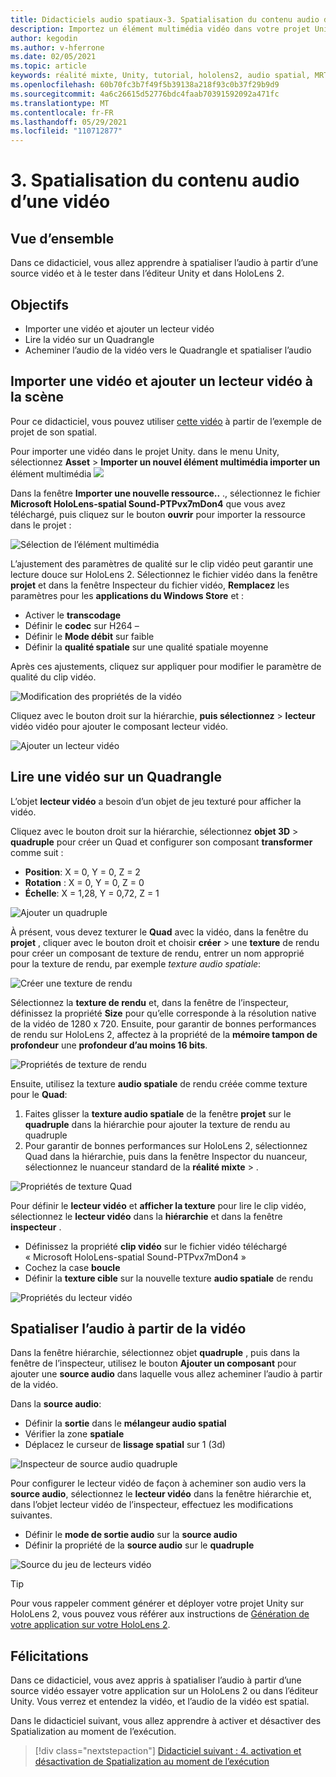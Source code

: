 ```yaml
---
title: Didacticiels audio spatiaux-3. Spatialisation du contenu audio d’une vidéo
description: Importez un élément multimédia vidéo dans votre projet Unity et spatialez l’audio de la vidéo.
author: kegodin
ms.author: v-hferrone
ms.date: 02/05/2021
ms.topic: article
keywords: réalité mixte, Unity, tutorial, hololens2, audio spatial, MRTK, boîte à outils de réalité mixte, UWP, Windows 10, HRTF, fonction de transfert liée aux têtes, réverbération, Microsoft Spatializer, importation de vidéos, lecteur vidéo
ms.openlocfilehash: 60b70fc3b7f49f5b39138a218f93c0b37f29b9d9
ms.sourcegitcommit: 4a6c26615d52776bdc4faab70391592092a471fc
ms.translationtype: MT
ms.contentlocale: fr-FR
ms.lasthandoff: 05/29/2021
ms.locfileid: "110712877"
---
```

# <a name="3-spatializing-audio-from-a-video"></a>3. Spatialisation du contenu audio d’une vidéo

## <a name="overview"></a>Vue d’ensemble

Dans ce didacticiel, vous allez apprendre à spatialiser l’audio à partir d’une source vidéo et à le tester dans l’éditeur Unity et dans HoloLens 2.

## <a name="objectives"></a>Objectifs

* Importer une vidéo et ajouter un lecteur vidéo
* Lire la vidéo sur un Quadrangle
* Acheminer l’audio de la vidéo vers le Quadrangle et spatialiser l’audio

## <a name="import-a-video-and-add-a-video-player-to-the-scene"></a>Importer une vidéo et ajouter un lecteur vidéo à la scène

Pour ce didacticiel, vous pouvez utiliser [cette vidéo](https://github.com/microsoft/spatialaudio-unity/blob/develop/Samples/MicrosoftSpatializerSample/Assets/Microsoft%20HoloLens%20-%20Spatial%20Sound-PTPvx7mDon4.mp4?raw=true) à partir de l’exemple de projet de son spatial.

Pour importer une vidéo dans le projet Unity. dans le menu Unity, sélectionnez **Asset**  >  **Importer un nouvel élément multimédia importer un** 
 élément multimédia ![](images/spatial-audio/spatial-audio-03-section1-step1-1.PNG)

Dans la fenêtre **Importer une nouvelle ressource..** ., sélectionnez le fichier **Microsoft HoloLens-spatial Sound-PTPvx7mDon4** que vous avez téléchargé, puis cliquez sur le bouton **ouvrir** pour importer la ressource dans le projet :

![Sélection de l’élément multimédia](images/spatial-audio/spatial-audio-03-section1-step1-2.PNG)

L’ajustement des paramètres de qualité sur le clip vidéo peut garantir une lecture douce sur HoloLens 2. Sélectionnez le fichier vidéo dans la fenêtre **projet** et dans la fenêtre Inspecteur du fichier vidéo, **Remplacez** les paramètres pour les **applications du Windows Store** et :

* Activer le **transcodage**
* Définir le **codec** sur H264 –
* Définir le **Mode débit** sur faible
* Définir la **qualité spatiale** sur une qualité spatiale moyenne

Après ces ajustements, cliquez sur appliquer pour modifier le paramètre de qualité du clip vidéo.

![Modification des propriétés de la vidéo](images/spatial-audio/spatial-audio-03-section1-step1-3.PNG)

Cliquez avec le bouton droit sur la hiérarchie, **puis sélectionnez**  >  **lecteur** vidéo vidéo pour ajouter le composant lecteur vidéo.

![Ajouter un lecteur vidéo](images/spatial-audio/spatial-audio-03-section1-step1-4.PNG)

## <a name="play-video-onto-a-quadrangle"></a>Lire une vidéo sur un Quadrangle

L’objet **lecteur vidéo** a besoin d’un objet de jeu texturé pour afficher la vidéo.

Cliquez avec le bouton droit sur la hiérarchie, sélectionnez **objet 3D**  >  **quadruple** pour créer un Quad et configurer son composant **transformer** comme suit :

* **Position**: X = 0, Y = 0, Z = 2
* **Rotation** : X = 0, Y = 0, Z = 0
* **Échelle**: X = 1,28, Y = 0,72, Z = 1

![Ajouter un quadruple](images/spatial-audio/spatial-audio-03-section2-step1-1.PNG)

À présent, vous devez texturer le **Quad** avec la vidéo, dans la fenêtre du **projet** , cliquer avec le bouton droit et choisir **créer**  >  une **texture** de rendu pour créer un composant de texture de rendu, entrer un nom approprié pour la texture de rendu, par exemple _texture audio spatiale_:

![Créer une texture de rendu](images/spatial-audio/spatial-audio-03-section2-step1-2.PNG)

Sélectionnez la **texture de rendu** et, dans la fenêtre de l’inspecteur, définissez la propriété **Size** pour qu’elle corresponde à la résolution native de la vidéo de 1280 x 720. Ensuite, pour garantir de bonnes performances de rendu sur HoloLens 2, affectez à la propriété de la **mémoire tampon de profondeur** une **profondeur d’au moins 16 bits**.

![Propriétés de texture de rendu](images/spatial-audio/spatial-audio-03-section2-step1-3.PNG)

Ensuite, utilisez la texture **audio spatiale** de rendu créée comme texture pour le **Quad**:

1. Faites glisser la **texture audio spatiale** de la fenêtre **projet** sur le **quadruple** dans la hiérarchie pour ajouter la texture de rendu au quadruple
2. Pour garantir de bonnes performances sur HoloLens 2, sélectionnez Quad dans la hiérarchie, puis dans la fenêtre Inspector du nuanceur, sélectionnez le nuanceur standard de la **réalité mixte**  >   .

![Propriétés de texture Quad](images/spatial-audio/spatial-audio-03-section2-step1-4.PNG)

Pour définir le **lecteur vidéo** et **afficher la texture** pour lire le clip vidéo, sélectionnez le **lecteur vidéo** dans la **hiérarchie** et dans la fenêtre **inspecteur** .

* Définissez la propriété **clip vidéo** sur le fichier vidéo téléchargé « Microsoft HoloLens-spatial Sound-PTPvx7mDon4 »
* Cochez la case **boucle**
* Définir la **texture cible** sur la nouvelle texture **audio spatiale** de rendu

![Propriétés du lecteur vidéo](images/spatial-audio/spatial-audio-03-section2-step1-5.PNG)

## <a name="spatialize-the-audio-from-the-video"></a>Spatialiser l’audio à partir de la vidéo

Dans la fenêtre hiérarchie, sélectionnez objet **quadruple** , puis dans la fenêtre de l’inspecteur, utilisez le bouton **Ajouter un composant** pour ajouter une **source audio** dans laquelle vous allez acheminer l’audio à partir de la vidéo.

Dans la **source audio**:

* Définir la **sortie** dans le **mélangeur audio spatial**
* Vérifier la zone **spatiale**
* Déplacez le curseur de **lissage spatial** sur 1 (3d)

![Inspecteur de source audio quadruple](images/spatial-audio/spatial-audio-03-section3-step1-1.PNG)

Pour configurer le lecteur vidéo de façon à acheminer son audio vers la **source audio**, sélectionnez le **lecteur vidéo** dans la fenêtre hiérarchie et, dans l’objet lecteur vidéo de l’inspecteur, effectuez les modifications suivantes.

* Définir le **mode de sortie audio** sur la **source audio**
* Définir la propriété de la **source audio** sur le **quadruple**

![Source du jeu de lecteurs vidéo](images/spatial-audio/spatial-audio-03-section3-step1-2.PNG)

> [!TIP]
> Pour vous rappeler comment générer et déployer votre projet Unity sur HoloLens 2, vous pouvez vous référer aux instructions de [Génération de votre application sur votre HoloLens 2](mr-learning-base-02.md#building-your-application-to-your-hololens-2).

## <a name="congratulations"></a>Félicitations

Dans ce didacticiel, vous avez appris à spatialiser l’audio à partir d’une source vidéo essayer votre application sur un HoloLens 2 ou dans l’éditeur Unity. Vous verrez et entendez la vidéo, et l’audio de la vidéo est spatial.

Dans le didacticiel suivant, vous allez apprendre à activer et désactiver des Spatialization au moment de l’exécution.

> [!div class="nextstepaction"]
> [Didacticiel suivant : 4. activation et désactivation de Spatialization au moment de l’exécution](unity-spatial-audio-ch4.md)
